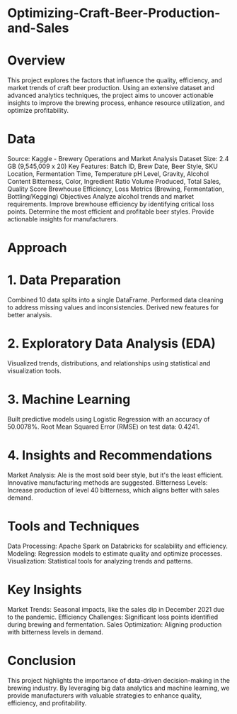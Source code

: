 # Optimizing-Craft-Beer-Production-and-Sales

# Overview
This project explores the factors that influence the quality, efficiency, and market trends of craft beer production. Using an extensive dataset and advanced analytics techniques, the project aims to uncover actionable insights to improve the brewing process, enhance resource utilization, and optimize profitability.

# Data
Source: Kaggle - Brewery Operations and Market Analysis Dataset
Size: 2.4 GB (9,545,009 x 20)
Key Features:
Batch ID, Brew Date, Beer Style, SKU
Location, Fermentation Time, Temperature
pH Level, Gravity, Alcohol Content
Bitterness, Color, Ingredient Ratio
Volume Produced, Total Sales, Quality Score
Brewhouse Efficiency, Loss Metrics (Brewing, Fermentation, Bottling/Kegging)
Objectives
Analyze alcohol trends and market requirements.
Improve brewhouse efficiency by identifying critical loss points.
Determine the most efficient and profitable beer styles.
Provide actionable insights for manufacturers.
# Approach
# 1. Data Preparation
Combined 10 data splits into a single DataFrame.
Performed data cleaning to address missing values and inconsistencies.
Derived new features for better analysis.
# 2. Exploratory Data Analysis (EDA)
Visualized trends, distributions, and relationships using statistical and visualization tools.
# 3. Machine Learning
Built predictive models using Logistic Regression with an accuracy of 50.0078%.
Root Mean Squared Error (RMSE) on test data: 0.4241.
# 4. Insights and Recommendations
Market Analysis: Ale is the most sold beer style, but it's the least efficient. Innovative manufacturing methods are suggested.
Bitterness Levels: Increase production of level 40 bitterness, which aligns better with sales demand.
# Tools and Techniques
Data Processing: Apache Spark on Databricks for scalability and efficiency.
Modeling: Regression models to estimate quality and optimize processes.
Visualization: Statistical tools for analyzing trends and patterns.
# Key Insights
Market Trends: Seasonal impacts, like the sales dip in December 2021 due to the pandemic.
Efficiency Challenges: Significant loss points identified during brewing and fermentation.
Sales Optimization: Aligning production with bitterness levels in demand.
# Conclusion
This project highlights the importance of data-driven decision-making in the brewing industry. By leveraging big data analytics and machine learning, we provide manufacturers with valuable strategies to enhance quality, efficiency, and profitability.
